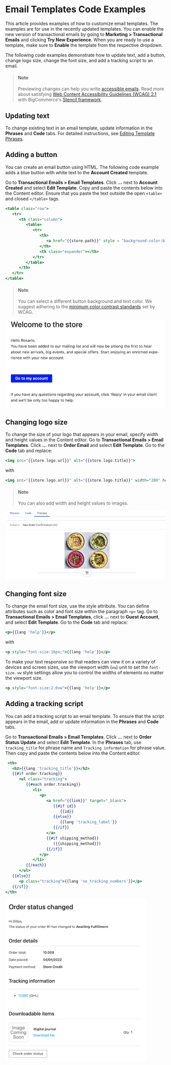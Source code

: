 # Email Templates Code Examples

This article provides examples of how to customize email templates. The examples are for use in the recently updated templates. You can enable the new version of transactional emails by going to **Marketing > Transactional Emails** and clicking **Try New Experience**. When you are ready to use a template, make sure to **Enable** the template from the respective dropdown. 

The following code examples demonstrate how to update text, add a button, change logo size, change the font size, and add a tracking script to an email.

<!-- theme: info -->
> #### Note
> Previewing changes can help you write [accessible emails](https://www.w3.org/WAI/tips/writing/). Read more about satisfying [Web Content Accessibility Guidelines (WCAG) 2.1](https://www.w3.org/TR/WCAG21/#guidelines) with BigCommerce's [Stencil framework](/stencil-docs/accessibility/WCAG-compliance-levels).
  
## Updating text
To change existing text in an email template, update information in the **Phrases** and **Code** tabs. For detailed instructions, see [Editing Template Phrases](https://support.bigcommerce.com/s/article/Customizing-Emails?language=en_US#phrases). 


## Adding a button

You can create an email button using HTML. The following code example adds a blue button with white text to the **Account Created** template.

Go to **Transactional Emails > Email Templates**. Click **...** next to **Account Created** and select **Edit Template**. Copy and paste the contents below into the Content editor. Ensure that you paste the text outside the open `<table>` and closed `</table>` tags. 
  
```handlebars title="Add an email button" lineNumbers
<table class="row">
   <tr>
      <th class="column">
         <table>
            <tr>
               <th>
                  <a href="{{store.path}}" style = "background-color:blue; color:white" class="sign-in">{{lang 'sign_in'}}</a>
               </th>
               <th class="expander"></th>
            </tr>
         </table>
      </th>
   </tr>
</table>
```

<!-- theme: info -->
> #### Note
> You can select a different button background and text color. We suggest adhering to the [minimum color contrast standards](https://webaim.org/articles/contrast/) set by WCAG. 
 

![Add button](https://raw.githubusercontent.com/bigcommerce/dev-docs/master/assets/images/email-templates-add-button.png "Button with white text on a blue background")

## Changing logo size

To change the size of your logo that appears in your email, specify width and height values in the Content editor. Go to **Transactional Emails > Email Templates**. Click **...** next to **Order Email** and select **Edit Template**. Go to the **Code** tab and replace: 

```handlebars title="Default logo size"
<img src="{{store.logo.url}}" alt="{{store.logo.title}}">
```
with
```handlebars title="Custom logo size"
<img src="{{store.logo.url}}" alt="{{store.logo.title}}" width="200" height="200">
```

<!-- theme: info -->
> #### Note
> You can also add width and height values to images.
 
  
![Change logo size](https://raw.githubusercontent.com/bigcommerce/dev-docs/master/assets/images/email-templates-change-logo-size.png "Change logo size")

## Changing font size
  
To change the email font size, use the style attribute. You can define attributes such as color and font size within the paragraph `<p>` tag. Go to **Transactional Emails > Email Templates**, click **...** next to **Guest Account**, and select **Edit Template**. Go to the **Code** tab and replace: 
  
```handlebars title="Default font size"
<p>{{lang 'help'}}</p>
```
with 

```handlebars title="Custom font size in pixels"
<p style="font-size:16px;">{{lang 'help'}}</p>
```
To make your text responsive so that readers can view it on a variety of devices and screen sizes, use the viewport width (`vw`) unit to set the `font-size`. `vw` style settings allow you to control the widths of elements no matter the viewport size. 
  
```handlebars title="Custom font size in pixels using viewport width"
<p style="font-size:2.0vw">{{lang 'help'}}</p>
```
## Adding a tracking script

You can add a tracking script to an email template. To ensure that the script appears in the email, add or update information in the **Phrases** and **Code** tabs. 

Go to **Transactional Emails > Email Templates**. Click **...** next to **Order Status Update** and select **Edit Template**. In the **Phrases** tab, use `tracking_title` for phrase name and `Tracking information` for phrase value. Then copy and paste the contents below into the Content editor. 
  
```handlebars title="Add a tracking script" lineNumbers
 <th>
   <h2>{{lang 'tracking_title'}}</h2>
   {{#if order.tracking}}
      <ul class="tracking">
         {{#each order.tracking}}
            <li>
               <p>
                  <a href="{{link}}" target="_blank">
                     {{#if id}}
                        {{id}}
                     {{else}}
                        {{lang 'tracking_label'}}
                     {{/if}}
                  </a>
                  {{#if shipping_method}}
                     ({{shipping_method}})
                  {{/if}}
               </p>
            </li>
         {{/each}}
      </ul>
   {{else}}
      <p class="tracking">{{lang 'no_tracking_numbers'}}</p>
   {{/if}}
</th>
```
![Add tracking email](https://raw.githubusercontent.com/bigcommerce/dev-docs/master/assets/images/email-templates-add-template.png "Adding template")
